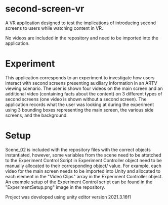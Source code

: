 # second-screen-vr
A VR application designed to test the implications of introducing second screens to users while watching content in VR.

No videos are included in the repository and need to be imported into the application.

# Experiment 

This application corresponds to an experiment to investigate how users interact with second screens presenting auxiliary information in an ARTV viewing scenario. The user is shown four videos on the main screen and an additional video (containing facts about the content) on 3 different types of second screens (one video is shown without a second screen). The application records what the user was looking at during the experiment using 3 bounding boxes representing the main screen, the various side screens, and the background.

# Setup

Scene_02 is included with the repository files with the correct objects instantiated, however, some variables from the scene need to be attatched to the Experiment Control Script in Experiment Controller object need to be manually allocated to their corresponding object/ value. For example, each video for the main screen needs to be imported into Unity and allocated to each element in the "Video Clips" array in the Experiment Controller object. An example setup of the Experiment Control script can be found in the "ExperimentSetup.png" image in the repository.

Project was developed using unity editor version 2021.3.16f1
